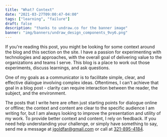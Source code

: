 ```yaml
---
title: "What? Context"
date: "2021-03-27T09:00:47-04:00"
tags: ["learning", "failure"]
draft: false
description: "thanks to undraw.co for the banner image"
banner: "img/banners/undraw_design_components_9vy6.png"
---
```


If you're reading this post, you might be looking for some context around the blog and this section on the site.
I have a passion for experimenting with technologies and approaches, with the overall goal of delivering value to the organizations and teams I serve.
This blog is a place to work out those experiments, discuss learnings, and ask questions.

One of my goals as a communicator is to facilitate simple, clear, and effective dialogue involving complex ideas.
Oftentimes, I can't achieve that goal in a blog post - clarity can require interaction between the reader, the subject, and the environment.

The posts that I write here are often just starting points for dialogue online or offline; the context and content are clear to the specific audience I am writing for, but I am always looking to improve the presentation and utility of my work.
To provide better context and content, I rely on feedback.
If you need help understanding your challenge, or simply have something to say, send me a message at [jgoldfar@gmail.com](mailto:jgoldfar@gmail.com) or call at [321-895-4184](tel:+1-321-895-4184).
